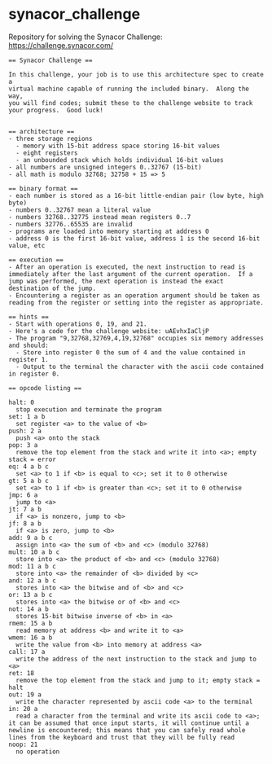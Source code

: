 # synacor_challenge
Repository for solving the Synacor Challenge: https://challenge.synacor.com/


    == Synacor Challenge ==

    In this challenge, your job is to use this architecture spec to create a
    virtual machine capable of running the included binary.  Along the way,
    you will find codes; submit these to the challenge website to track
    your progress.  Good luck!


    == architecture ==
    - three storage regions
      - memory with 15-bit address space storing 16-bit values
      - eight registers
      - an unbounded stack which holds individual 16-bit values
    - all numbers are unsigned integers 0..32767 (15-bit)
    - all math is modulo 32768; 32758 + 15 => 5

    == binary format ==
    - each number is stored as a 16-bit little-endian pair (low byte, high byte)
    - numbers 0..32767 mean a literal value
    - numbers 32768..32775 instead mean registers 0..7
    - numbers 32776..65535 are invalid
    - programs are loaded into memory starting at address 0
    - address 0 is the first 16-bit value, address 1 is the second 16-bit value, etc

    == execution ==
    - After an operation is executed, the next instruction to read is immediately after the last argument of the current operation.  If a jump was performed, the next operation is instead the exact destination of the jump.
    - Encountering a register as an operation argument should be taken as reading from the register or setting into the register as appropriate.

    == hints ==
    - Start with operations 0, 19, and 21.
    - Here's a code for the challenge website: uAEvhxIaCljP
    - The program "9,32768,32769,4,19,32768" occupies six memory addresses and should:
      - Store into register 0 the sum of 4 and the value contained in register 1.
      - Output to the terminal the character with the ascii code contained in register 0.

    == opcode listing ==

    halt: 0
      stop execution and terminate the program
    set: 1 a b
      set register <a> to the value of <b>
    push: 2 a
      push <a> onto the stack
    pop: 3 a
      remove the top element from the stack and write it into <a>; empty stack = error
    eq: 4 a b c
      set <a> to 1 if <b> is equal to <c>; set it to 0 otherwise
    gt: 5 a b c
      set <a> to 1 if <b> is greater than <c>; set it to 0 otherwise
    jmp: 6 a
      jump to <a>
    jt: 7 a b
      if <a> is nonzero, jump to <b>
    jf: 8 a b
      if <a> is zero, jump to <b>
    add: 9 a b c
      assign into <a> the sum of <b> and <c> (modulo 32768)
    mult: 10 a b c
      store into <a> the product of <b> and <c> (modulo 32768)
    mod: 11 a b c
      store into <a> the remainder of <b> divided by <c>
    and: 12 a b c
      stores into <a> the bitwise and of <b> and <c>
    or: 13 a b c
      stores into <a> the bitwise or of <b> and <c>
    not: 14 a b
      stores 15-bit bitwise inverse of <b> in <a>
    rmem: 15 a b
      read memory at address <b> and write it to <a>
    wmem: 16 a b
      write the value from <b> into memory at address <a>
    call: 17 a
      write the address of the next instruction to the stack and jump to <a>
    ret: 18
      remove the top element from the stack and jump to it; empty stack = halt
    out: 19 a
      write the character represented by ascii code <a> to the terminal
    in: 20 a
      read a character from the terminal and write its ascii code to <a>; it can be assumed that once input starts, it will continue until a newline is encountered; this means that you can safely read whole lines from the keyboard and trust that they will be fully read
    noop: 21
      no operation
